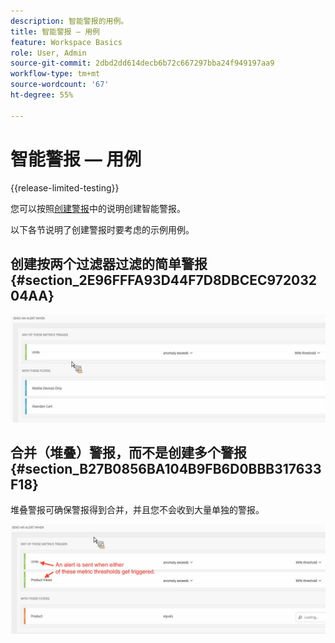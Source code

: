 ```yaml
---
description: 智能警报的用例。
title: 智能警报 — 用例
feature: Workspace Basics
role: User, Admin
source-git-commit: 2dbd2dd614decb6b72c667297bba24f949197aa9
workflow-type: tm+mt
source-wordcount: '67'
ht-degree: 55%

---
```


# 智能警报 — 用例

{{release-limited-testing}}

您可以按照[创建警报](/help/analysis-workspace/c-intelligent-alerts/alert-builder.md)中的说明创建智能警报。

以下各节说明了创建警报时要考虑的示例用例。

## 创建按两个过滤器过滤的简单警报 {#section_2E96FFFA93D44F7D8DBCEC97203204AA}

<!-- 

Update screenshots for better readability.

 -->

![](assets/alerts_example1.png)



## 合并（堆叠）警报，而不是创建多个警报 {#section_B27B0856BA104B9FB6D0BBB317633F18}

堆叠警报可确保警报得到合并，并且您不会收到大量单独的警报。

![](assets/alerts_example2.png)
